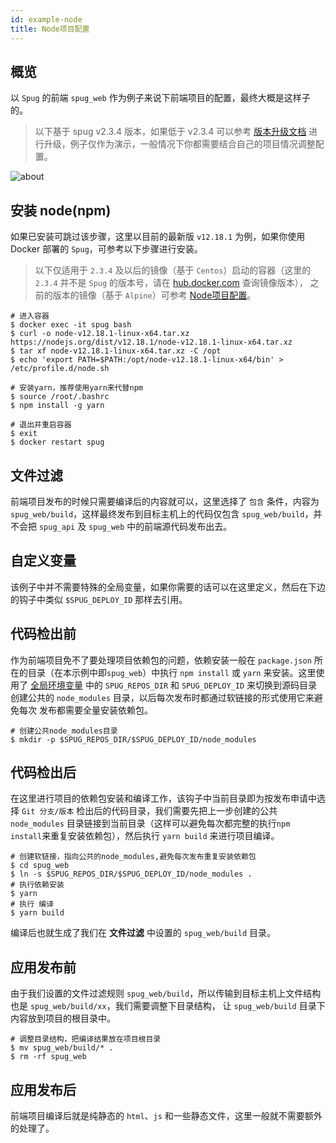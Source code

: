 ```yaml
---
id: example-node
title: Node项目配置
---
```


## 概览
以 `Spug` 的前端 `spug_web` 作为例子来说下前端项目的配置，最终大概是这样子的。
> 以下基于 spug v2.3.4 版本，如果低于 v2.3.4 可以参考 [版本升级文档](/docs/update-version/) 进行升级，例子仅作为演示，一般情况下你都需要结合自己的项目情况调整配置。

![about](/images/example-node-1.png)

## 安装 node(npm)
如果已安装可跳过该步骤，这里以目前的最新版 `v12.18.1` 为例，如果你使用 Docker 部署的 `Spug`，可参考以下步骤进行安装。
> 以下仅适用于 `2.3.4` 及以后的镜像（基于 `Centos`）启动的容器（这里的 `2.3.4` 并不是 `Spug` 的版本号，请在 [hub.docker.com](https://hub.docker.com/r/openspug/spug/tags) 查询镜像版本），
> 之前的版本的镜像（基于 `Alpine`）可参考 [Node项目配置](/docs/example-node-old/)。
```shell script
# 进入容器
$ docker exec -it spug bash
$ curl -o node-v12.18.1-linux-x64.tar.xz https://nodejs.org/dist/v12.18.1/node-v12.18.1-linux-x64.tar.xz
$ tar xf node-v12.18.1-linux-x64.tar.xz -C /opt
$ echo 'export PATH=$PATH:/opt/node-v12.18.1-linux-x64/bin' > /etc/profile.d/node.sh

# 安装yarn，推荐使用yarn来代替npm
$ source /root/.bashrc
$ npm install -g yarn

# 退出并重启容器
$ exit
$ docker restart spug
```

## 文件过滤
前端项目发布的时候只需要编译后的内容就可以，这里选择了 `包含` 条件，内容为 `spug_web/build`，这样最终发布到目标主机上的代码仅包含
`spug_web/build`，并不会把 `spug_api` 及 `spug_web` 中的前端源代码发布出去。

## 自定义变量
该例子中并不需要特殊的全局变量，如果你需要的话可以在这里定义，然后在下边的钩子中类似 `$SPUG_DEPLOY_ID` 那样去引用。

## 代码检出前
作为前端项目免不了要处理项目依赖包的问题，依赖安装一般在 `package.json` 所在的目录（在本示例中即`spug_web`）中执行 `npm install`
或 `yarn` 来安装。这里使用了 [全局环境变量](https://spug.dev/docs/deploy-config/#%E5%85%A8%E5%B1%80%E5%8F%98%E9%87%8F) 中的
`SPUG_REPOS_DIR` 和 `SPUG_DEPLOY_ID` 来切换到源码目录创建公共的 `node_modules` 目录，以后每次发布时都通过软链接的形式使用它来避免每次
发布都需要全量安装依赖包。
```shell script
# 创建公共node_modules目录
$ mkdir -p $SPUG_REPOS_DIR/$SPUG_DEPLOY_ID/node_modules
```

## 代码检出后
在这里进行项目的依赖包安装和编译工作，该钩子中当前目录即为按发布申请中选择 `Git 分支/版本` 检出后的代码目录，我们需要先把上一步创建的公共 `node_modules`
目录链接到当前目录（这样可以避免每次都完整的执行`npm install`来重复安装依赖包），然后执行 `yarn build` 来进行项目编译。
```shell script
# 创建软链接，指向公共的node_modules,避免每次发布重复安装依赖包
$ cd spug_web
$ ln -s $SPUG_REPOS_DIR/$SPUG_DEPLOY_ID/node_modules .
# 执行依赖安装
$ yarn
# 执行 编译
$ yarn build
```
编译后也就生成了我们在 **文件过滤** 中设置的 `spug_web/build` 目录。

## 应用发布前
由于我们设置的文件过滤规则 `spug_web/build`，所以传输到目标主机上文件结构也是 `spug_web/build/xx`，我们需要调整下目录结构，
让 `spug_web/build` 目录下内容放到项目的根目录中。
```shell script
# 调整目录结构，把编译结果放在项目根目录
$ mv spug_web/build/* .
$ rm -rf spug_web
```

## 应用发布后
前端项目编译后就是纯静态的 `html`、`js` 和一些静态文件，这里一般就不需要额外的处理了。

